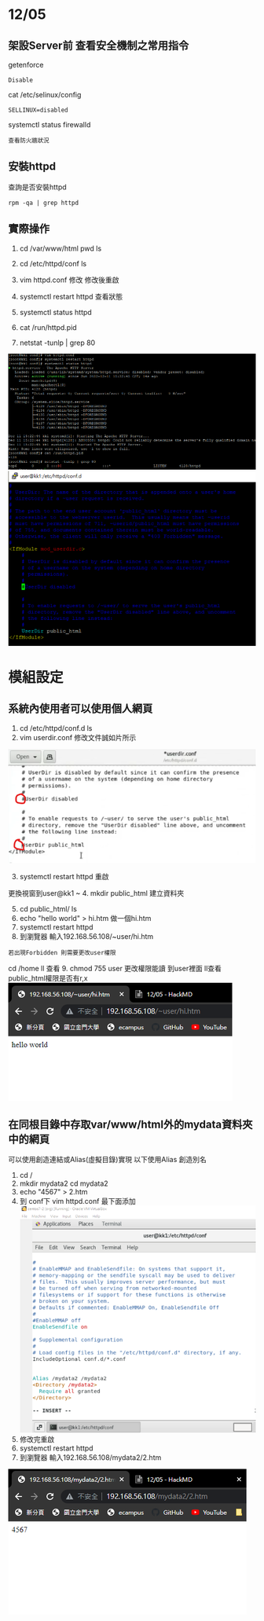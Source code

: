 # 12/05

## 架設Server前 查看安全機制之常用指令

getenforce
```
Disable
```
cat /etc/selinux/config

```
SELLINUX=disabled
```
systemctl status firewalld
```
查看防火牆狀況
```
## 安裝httpd

查詢是否安裝httpd
```
rpm -qa | grep httpd
```
## 實際操作

1. cd /var/www/html
pwd
ls

2. cd /etc/httpd/conf
ls
3. vim httpd.conf 修改
修改後重啟
4. systemctl restart httpd
查看狀態
5. systemctl status httpd
6. cat /run/httpd.pid
7. netstat -tunlp | grep 80

![](https://github.com/Kenttsai1/linux2/blob/main/LINUXPIC/1205-1.png)
![](https://github.com/Kenttsai1/linux2/blob/main/LINUXPIC/1205-12.png)



# 模組設定
## 系統內使用者可以使用個人網頁

1. cd /etc/httpd/conf.d
 ls
2. vim userdir.conf  修改文件誠如片所示

![](https://github.com/Kenttsai1/linux2/blob/main/LINUXPIC/1205-21.png)

3. systemctl restart httpd 重啟

更換視窗到user@kk1 ~
4. mkdir public_html 建立資料夾

5. cd public_html/
ls
6. echo "hello world" > hi.htm 做一個hi.htm
7. systemctl restart httpd
8. 到瀏覽器 輸入192.168.56.108/~user/hi.htm
```
若出現Forbidden 則需要更改user權限
```
cd /home
ll 查看
9. chmod 755 user 更改權限能讀
到user裡面 ll查看 public_html權限是否有r,x
![](https://github.com/Kenttsai1/linux2/blob/main/LINUXPIC/1205-2.png)

## 在同根目錄中存取var/www/html外的mydata資料夾中的網頁
可以使用創造連結或Alias(虛擬目錄)實現
以下使用Alias 創造別名
1. cd /
2. mkdir mydata2
cd mydata2
3. echo "4567" > 2.htm
4. 到 conf下  vim httpd.conf 最下面添加
![](https://github.com/Kenttsai1/linux2/blob/main/LINUXPIC/1205-31.png)
5. 修改完重啟
6. systemctl restart httpd
7. 到瀏覽器 輸入192.168.56.108/mydata2/2.htm

![](https://github.com/Kenttsai1/linux2/blob/main/LINUXPIC/1205-3.png)

